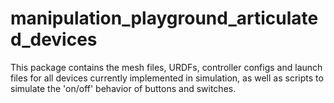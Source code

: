 # manipulation_playground_articulated_devices

This package contains the mesh files, URDFs, controller configs and launch files for all devices currently implemented in simulation, as well as scripts to simulate the 'on/off' behavior of buttons and switches.